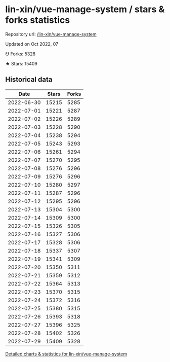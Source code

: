 # lin-xin/vue-manage-system / stars & forks statistics

Repository url: [/lin-xin/vue-manage-system](https://github.com/lin-xin/vue-manage-system)

Updated on Oct 2022, 07

☋ Forks: 5328

★ Stars: 15409

## Historical data
| Date | Stars | Forks |
|------|-------|-------|
| 2022-06-30 | 15215 | 5285 | 
| 2022-07-01 | 15221 | 5287 | 
| 2022-07-02 | 15226 | 5289 | 
| 2022-07-03 | 15228 | 5290 | 
| 2022-07-04 | 15238 | 5294 | 
| 2022-07-05 | 15243 | 5293 | 
| 2022-07-06 | 15261 | 5294 | 
| 2022-07-07 | 15270 | 5295 | 
| 2022-07-08 | 15276 | 5296 | 
| 2022-07-09 | 15276 | 5296 | 
| 2022-07-10 | 15280 | 5297 | 
| 2022-07-11 | 15287 | 5296 | 
| 2022-07-12 | 15295 | 5296 | 
| 2022-07-13 | 15304 | 5300 | 
| 2022-07-14 | 15309 | 5300 | 
| 2022-07-15 | 15326 | 5305 | 
| 2022-07-16 | 15327 | 5306 | 
| 2022-07-17 | 15328 | 5306 | 
| 2022-07-18 | 15337 | 5307 | 
| 2022-07-19 | 15341 | 5309 | 
| 2022-07-20 | 15350 | 5311 | 
| 2022-07-21 | 15359 | 5312 | 
| 2022-07-22 | 15364 | 5313 | 
| 2022-07-23 | 15370 | 5315 | 
| 2022-07-24 | 15372 | 5316 | 
| 2022-07-25 | 15380 | 5315 | 
| 2022-07-26 | 15393 | 5318 | 
| 2022-07-27 | 15396 | 5325 | 
| 2022-07-28 | 15402 | 5326 | 
| 2022-07-29 | 15409 | 5328 | 


[Detailed charts & statistics for lin-xin/vue-manage-system](https://reviewgithub.com/rep/lin-xin/vue-manage-system)
